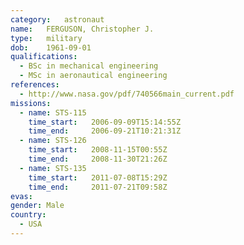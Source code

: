 ```yaml
---
category:	astronaut
name:	FERGUSON, Christopher J.
type:	military
dob:	1961-09-01
qualifications:
  - BSc in mechanical engineering
  - MSc in aeronautical engineering
references:
  - http://www.nasa.gov/pdf/740566main_current.pdf
missions:
  - name: STS-115
    time_start:   2006-09-09T15:14:55Z
    time_end:     2006-09-21T10:21:31Z
  - name: STS-126
    time_start:   2008-11-15T00:55Z
    time_end:     2008-11-30T21:26Z
  - name: STS-135
    time_start:   2011-07-08T15:29Z
    time_end:     2011-07-21T09:58Z
evas:
gender:	Male
country:
  - USA
---
```

